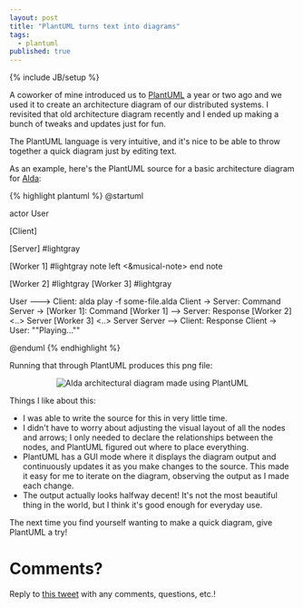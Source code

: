 ```yaml
---
layout: post
title: "PlantUML turns text into diagrams"
tags:
  - plantuml
published: true
---
```


{% include JB/setup %}

A coworker of mine introduced us to [PlantUML][plantuml] a year or two ago and
we used it to create an architecture diagram of our distributed systems. I
revisited that old architecture diagram recently and I ended up making a bunch
of tweaks and updates just for fun.

The PlantUML language is very intuitive, and it's nice to be able to throw
together a quick diagram just by editing text.

As an example, here's the PlantUML source for a basic architecture diagram for
[Alda][alda]:

{% highlight plantuml %}
@startuml

actor User

[Client]

[Server] #lightgray

[Worker 1] #lightgray
note left
  <&musical-note>
end note

[Worker 2] #lightgray
[Worker 3] #lightgray

User ---> Client: alda play -f some-file.alda
Client -> Server: Command
Server -> [Worker 1]: Command
[Worker 1] --> Server: Response
[Worker 2] <..> Server
[Worker 3] <..> Server
Server --> Client: Response
Client -> User: ""Playing...""

@enduml
{% endhighlight %}

Running that through PlantUML produces this png file:

<center>
<img src="{{ site.url }}/assets/2019-12-11-alda-plantuml.png"
     title="Alda architectural diagram made using PlantUML" />
</center>

Things I like about this:

* I was able to write the source for this in very little time.
* I didn't have to worry about adjusting the visual layout of all the nodes and
  arrows; I only needed to declare the relationships between the nodes, and
  PlantUML figured out where to place everything.
* PlantUML has a GUI mode where it displays the diagram output and continuously
  updates it as you make changes to the source. This made it easy for me to
  iterate on the diagram, observing the output as I made each change.
* The output actually looks halfway decent! It's not the most beautiful thing in
  the world, but I think it's good enough for everyday use.

The next time you find yourself wanting to make a quick diagram, give PlantUML a
try!

# Comments?

Reply to [this tweet][tweet] with any comments, questions, etc.!

[tweet]: https://twitter.com/dave_yarwood/status/1206557541590806528

[plantuml]: https://plantuml.com/
[alda]: https://alda.io

